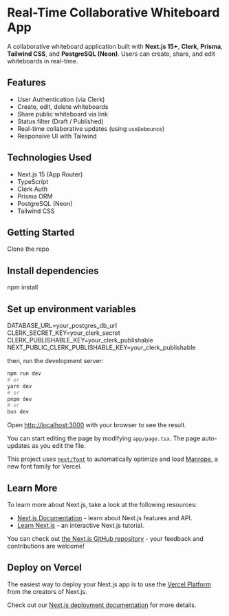 # Real-Time Collaborative Whiteboard App

A collaborative whiteboard application built with **Next.js 15+**, **Clerk**, **Prisma**, **Tailwind CSS**, and **PostgreSQL (Neon)**. Users can create, share, and edit whiteboards in real-time.

## Features

- User Authentication (via Clerk)
- Create, edit, delete whiteboards
- Share public whiteboard via link
- Status filter (Draft / Published)
- Real-time collaborative updates (using `useDebounce`)
- Responsive UI with Tailwind

## Technologies Used

- Next.js 15 (App Router)
- TypeScript
- Clerk Auth
- Prisma ORM
- PostgreSQL (Neon)
- Tailwind CSS


## Getting Started
Clone the repo

## Install dependencies
npm install

## Set up environment variables
DATABASE_URL=your_postgres_db_url
CLERK_SECRET_KEY=your_clerk_secret
CLERK_PUBLISHABLE_KEY=your_clerk_publishable
NEXT_PUBLIC_CLERK_PUBLISHABLE_KEY=your_clerk_publishable

then, run the development server:

```bash
npm run dev
# or
yarn dev
# or
pnpm dev
# or
bun dev
```

Open [http://localhost:3000](http://localhost:3000) with your browser to see the result.

You can start editing the page by modifying `app/page.tsx`. The page auto-updates as you edit the file.

This project uses [`next/font`](https://nextjs.org/docs/app/building-your-application/optimizing/fonts) to automatically optimize and load [Manrope](https://vercel.com/font), a new font family for Vercel.

## Learn More

To learn more about Next.js, take a look at the following resources:

- [Next.js Documentation](https://nextjs.org/docs) - learn about Next.js features and API.
- [Learn Next.js](https://nextjs.org/learn) - an interactive Next.js tutorial.

You can check out [the Next.js GitHub repository](https://github.com/vercel/next.js) - your feedback and contributions are welcome!

## Deploy on Vercel

The easiest way to deploy your Next.js app is to use the [Vercel Platform](https://vercel.com/new?utm_medium=default-template&filter=next.js&utm_source=create-next-app&utm_campaign=create-next-app-readme) from the creators of Next.js.

Check out our [Next.js deployment documentation](https://nextjs.org/docs/app/building-your-application/deploying) for more details.
